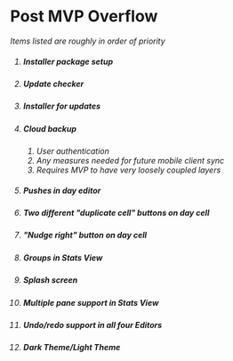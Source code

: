 # Post MVP Overflow
<i>Items listed are roughly in order of priority

1. ##### Installer package setup

1. ##### Update checker

1. ##### Installer for updates

1. ##### Cloud backup
    1. User authentication
    1. Any measures needed for future mobile client sync
    1. Requires MVP to have very loosely coupled layers

1. ##### Pushes in day editor

1. ##### Two different "duplicate cell" buttons on day cell

1. ##### "Nudge right" button on day cell

1. ##### Groups in Stats View

1. ##### Splash screen

1. ##### Multiple pane support in Stats View

1. ##### Undo/redo support in all four Editors

1. ##### Dark Theme/Light Theme

